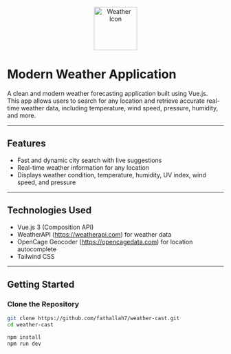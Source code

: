 <p align="center">
  <img src="https://cdn-icons-png.flaticon.com/512/1779/1779940.png" alt="Weather Icon" width="100" />
</p>


# Modern Weather Application

A clean and modern weather forecasting application built using Vue.js.  
This app allows users to search for any location and retrieve accurate real-time weather data, including temperature, wind speed, pressure, humidity, and more.

---

## Features

- Fast and dynamic city search with live suggestions
- Real-time weather information for any location
- Displays weather condition, temperature, humidity, UV index, wind speed, and pressure

---

## Technologies Used

- Vue.js 3 (Composition API)
- WeatherAPI (https://weatherapi.com) for weather data
- OpenCage Geocoder (https://opencagedata.com) for location autocomplete
- Tailwind CSS

---

## Getting Started

### Clone the Repository

```bash
git clone https://github.com/fathallah7/weather-cast.git
cd weather-cast
```

```bash
npm install
npm run dev
```